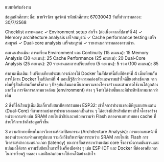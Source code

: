 แบบฟอร์มส่งงาน

ข้อมูลนักศึกษา: ชื่อ: นายจิรวัตร พูลรัตน์ รหัสนักศึกษา: 67030043 วันที่ทำการทดลอง: 30/7/2568

Checklist การทดลอง: ✓ Environment setup สำเร็จ (ต่อเนื่องจากสัปดาห์ที่ 4) ✓ Memory architecture analysis เสร็จสมบูรณ์ ✓ Cache performance testing เสร็จสมบูรณ์ ✓ Dual-core analysis เสร็จสมบูรณ์ ✓ รายงานผลการทดลองครบถ้วน

คะแนนประเมิน: การเตรียม Environment และ Continuity (15 คะแนน): 15 Memory Analysis (30 คะแนน): 25 Cache Performance (25 คะแนน): 20 Dual-Core Analysis (25 คะแนน): 20 รายงานและการเปรียบเทียบ (5 คะแนน): 5 รวม (100 คะแนน): 85

คำถามเพิ่มเติม: 1 เปรียบเทียบประสบการณ์การใช้ Docker ในสัปดาห์นี้กับสัปดาห์ที่ 4
เมื่อเทียบกับการใช้งาน Docker ในสัปดาห์ที่ 4 ตอนนี้รู้สึกว่าความคล่องตัวและความเข้าใจดีขึ้นอย่างชัดเจน
จากเดิมที่รู้สึกสับสนกับคำสั่งต่าง ๆ ปัจจุบันเริ่มมองเห็นภาพรวมของโครงสร้างและสามารถใช้งานได้ถูกต้องมากขึ้น การจัดการสภาพแวดล้อม (environment) ต่าง ๆ จึงทำได้ง่ายขึ้นและมีประสิทธิภาพมากกว่าเดิม

2 สิ่งที่ได้เรียนรู้เพิ่มเติมเกี่ยวกับสถาปัตยกรรมของ ESP32: เข้าใจการทำงานของซีพียูแบบสองแกน (Dual-Core) ที่สามารถแบ่งการประมวลผลออกเป็นส่วน ๆ ได้อย่างมีประสิทธิภาพ
เข้าใจโครงสร้างหน่วยความจำ เช่น SRAM ภายในตัวชิปและหน่วยความจำ Flash ตลอดจนบทบาทของ cache ที่ช่วยให้การเข้าถึงข้อมูลเร็วขึ้น

3 ความท้าทายที่พบในการวิเคราะห์สถาปัตยกรรม (Architecture Analysis): การแยกแยะหน้าที่ของหน่วยความจำหลายรูปแบบ รวมถึงวิธีบริหารจัดการระหว่าง SRAM ภายในกับ Flash
การวิเคราะห์ค่าความหน่วงเวลา (latency) ของการสื่อสารระหว่างแต่ละ core ซึ่งอาจมีความผันผวนและแปลผลได้ยาก
ความซับซ้อนในการใช้เครื่องมือต่าง ๆ เช่น ESP-IDF และ Docker ที่ต้องอาศัยเวลาในการเรียนรู้ ทดลอง และฝึกฝนก่อนจะใช้งานได้อย่างเข้าใจ